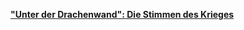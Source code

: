 [**"Unter der Drachenwand": Die Stimmen des Krieges**](http://www.zeit.de/2018/03/unter-der-drachenwand-arno-geiger)
